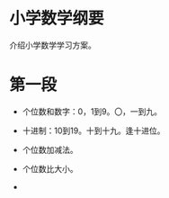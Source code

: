 # 小学数学纲要

介绍小学数学学习方案。

# 第一段

- 个位数和数字：$0$，$1$到$9$。〇，一到九。
- 十进制：$10$到$19$。十到十九。逢十进位。
- 个位数加减法。
- 个位数比大小。

- 